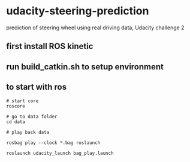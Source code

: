 # udacity-steering-prediction
prediction of steering wheel using real driving data, Udacity challenge 2


## first install ROS kinetic

## run build_catkin.sh to setup environment

## to start with ros

~~~
# start core
roscore

# go to data folder
cd data

# play back data

rosbag play --clock *.bag roslaunch

roslaunch udacity_launch bag_play.launch

~~~